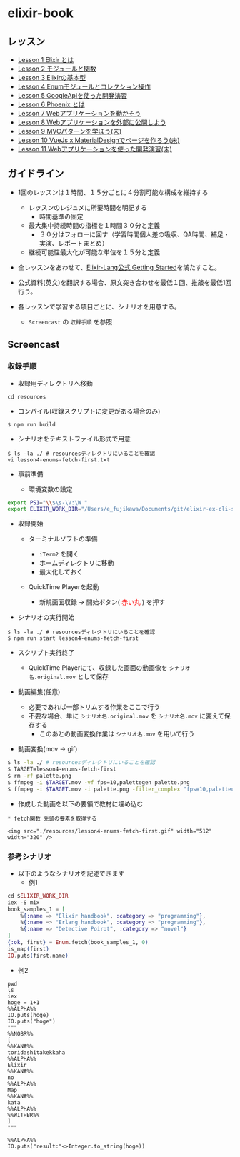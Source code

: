 # elixir-book


## レッスン
* [Lesson 1 Elixir とは](./lesson1.pdf)
* [Lesson 2 モジュールと関数](./lesson2.pdf)
* [Lesson 3 Elixirの基本型](./lesson3.pdf)
* [Lesson 4 Enumモジュールとコレクション操作](./lesson4.md)
* [Lesson 5 GoogleApiを使った開発演習](./lesson5.md)
* [Lesson 6 Phoenix とは](./lesson6.md)
* [Lesson 7 Webアプリケーションを動かそう](./lesson7.md)
* [Lesson 8 Webアプリケーションを外部に公開しよう](./lesson8.md)
* [Lesson 9 MVCパターンを学ぼう(未)](./lesson9.md)
* [Lesson 10 VueJs x MaterialDesignでページを作ろう(未)](./lesson10.md)
* [Lesson 11 Webアプリケーションを使った開発演習(未)](./lesson11.md)

## ガイドライン

* 1回のレッスンは１時間、１５分ごとに４分割可能な構成を維持する
  * レッスンのレジュメに所要時間を明記する
    * 時間基準の固定
  * 最大集中持続時間の指標を１時間３０分と定義
    * ３０分はフォローに回す（学習時間個人差の吸収、QA時間、補足・実演、レポートまとめ）
  * 継続可能性最大化が可能な単位を１５分と定義

* 全レッスンをあわせて、[Elixir-Lang公式 Getting Started](https://elixir-lang.org/getting-started/introduction.html)を満たすこと。

* 公式資料(英文)を翻訳する場合、原文突き合わせを最低１回、推敲を最低1回行う。

* 各レッスンで学習する項目ごとに、シナリオを用意する。
  * `Screencast` の `収録手順` を参照

## Screencast

### 収録手順

* 収録用ディレクトリへ移動

```
cd resources
```

* コンパイル(収録スクリプトに変更がある場合のみ)

```
$ npm run build
```

* シナリオをテキストファイル形式で用意

```
$ ls -la ./ # resourcesディレクトリにいることを確認
vi lesson4-enums-fetch-first.txt
```

* 事前準備
  
  * 環境変数の設定

```bash
export PS1="\\$\s-\V:\W "
export ELIXIR_WORK_DIR="/Users/e_fujikawa/Documents/git/elixir-ex-cli-sample"
```

* 収録開始  

  * ターミナルソフトの準備
    * `iTerm2` を開く
    * ホームディレクトリに移動
    * 最大化しておく

  * QuickTime Playerを起動
    * 新規画面収録 -> 開始ボタン( <span style="color: red">赤い丸</span> ) を押す

* シナリオの実行開始

```
$ ls -la ./ # resourcesディレクトリにいることを確認
$ npm run start lesson4-enums-fetch-first
```

* スクリプト実行終了
  * QuickTime Playerにて、収録した画面の動画像を `シナリオ名.original.mov` として保存

* 動画編集(任意)
  * 必要であれば一部トリムする作業をここで行う
  * 不要な場合、単に `シナリオ名.original.mov` を `シナリオ名.mov` に変えて保存する
    * このあとの動画変換作業は  `シナリオ名.mov` を用いて行う

* 動画変換(mov -> gif)

```bash
$ ls -la ./ # resourcesディレクトリにいることを確認
$ TARGET=lesson4-enums-fetch-first
$ rm -rf palette.png
$ ffmpeg -i $TARGET.mov -vf fps=10,palettegen palette.png
$ ffmpeg -i $TARGET.mov -i palette.png -filter_complex "fps=10,paletteuse" $TARGET.gif
```

* 作成した動画を以下の要領で教材に埋め込む

```text
* fetch関数 先頭の要素を取得する

<img src="./resources/lesson4-enums-fetch-first.gif" width="512" width="320" />
```


### 参考シナリオ

* 以下のようなシナリオを記述できます
   * 例1

```elixir
cd $ELIXIR_WORK_DIR
iex -S mix
book_samples_1 = [
    %{:name => "Elixir handbook", :category => "programming"},
    %{:name => "Erlang handbook", :category => "programming"},
    %{:name => "Detective Poirot", :category => "novel"}
]
{:ok, first} = Enum.fetch(book_samples_1, 0)
is_map(first)
IO.puts(first.name)
```

   * 例2

```
pwd
ls
iex
hoge = 1+1
%%ALPHA%%
IO.puts(hoge)
IO.puts("hoge")
"""
%%NOBR%%
[
%%KANA%%
toridashitakekkaha
%%ALPHA%%
Elixir
%%KANA%%
no
%%ALPHA%%
Map
%%KANA%%
kata
%%ALPHA%%
%%WITHBR%%
]
"""

%%ALPHA%%
IO.puts("result:"<>Integer.to_string(hoge))
```
